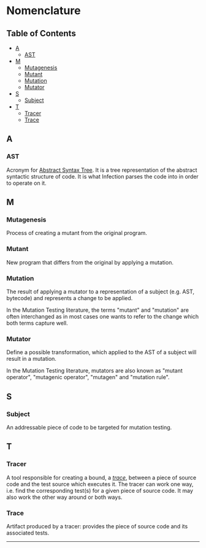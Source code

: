 # Nomenclature

## Table of Contents

- [A](#a)
    - [AST][ast]
- [M](#m)
    - [Mutagenesis][mutagenesis]
    - [Mutant][mutant]
    - [Mutation][mutation]
    - [Mutator][mutator]
- [S](#s)
    - [Subject][subject]
- [T](#t)
    - [Tracer][tracer]
    - [Trace][trace]


## A

### AST

Acronym for [Abstract Syntax Tree][ast-definition]. It is a tree representation of the abstract
syntactic structure of code. It is what Infection parses the code into in order to operate on it.


## M

### Mutagenesis

Process of creating a mutant from the original program.


### Mutant

New program that differs from the original by applying a mutation.


### Mutation

The result of applying a mutator to a representation of a subject (e.g. AST, bytecode) and represents a change to be applied.

In the Mutation Testing literature, the terms "mutant" and "mutation" are often interchanged as in most cases
one wants to refer to the change which both terms capture well.


### Mutator

Define a possible transformation, which applied to the AST of a subject will result in a mutation.

In the Mutation Testing literature, mutators are also known as "mutant operator",
"mutagenic operator", "mutagen" and "mutation rule".


## S

### Subject

An addressable piece of code to be targeted for mutation testing.


## T

### Tracer

A tool responsible for creating a bound, a [_trace_][trace], between a piece of source code and the
test source which executes it. The tracer can work one way, i.e. find the corresponding test(s) for
a given piece of source code. It may also work the other way around or both ways.


### Trace

Artifact produced by a tracer: provides the piece of source code and its associated tests.


<hr />

[ast]: #ast
[ast-definition]: https://en.wikipedia.org/wiki/Abstract_syntax_tree
[mutagenesis]: #mutagenesis
[mutant]: #mutant
[mutation]: #mutation
[mutator]: #mutator
[subject]: #subject
[tracer]: #tracer
[trace]: #trace
